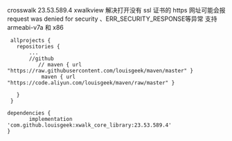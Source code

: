 crosswalk 23.53.589.4 
xwalkview 解决打开没有 ssl 证书的 https 网址可能会报 request was denied for security 、ERR_SECURITY_RESPONSE等异常
支持 armeabi-v7a 和 x86

 ```
  allprojects {
  	repositories {
		...
		//github
		   // maven { url "https://raw.githubusercontent.com/louisgeek/maven/master" }
			maven { url "https://code.aliyun.com/louisgeek/maven/raw/master" }
        
  	}
  }
  ```
  
  ```
  dependencies {
         implementation 'com.github.louisgeek:xwalk_core_library:23.53.589.4'
  }
  ```